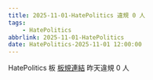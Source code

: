 ```yaml
---
title: 2025-11-01-HatePolitics 違規 0 人
tags:
    - HatePolitics
abbrlink: 2025-11-01-HatePolitics
date: HatePolitics-2025-11-01 12:00:00
---
```

HatePolitics 板 [板規連結](https://www.ptt.cc/bbs/HatePolitics/M.1617115262.A.D60.html)
昨天違規 0 人
